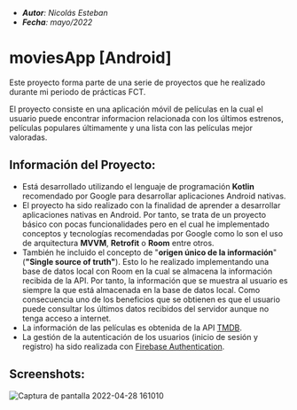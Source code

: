 - _**Autor**: Nicolás Esteban_
- _**Fecha**: mayo/2022_


# moviesApp [Android]
Este proyecto forma parte de una serie de proyectos que he realizado durante mi periodo de prácticas FCT.

El proyecto consiste en una aplicación móvil de películas en la cual el usuario puede encontrar informacion relacionada con los últimos estrenos, películas populares últimamente y una lista con las películas mejor valoradas.

## Información del Proyecto:
- Está desarrollado utilizando el lenguaje de programación **Kotlin** recomendado por Google para desarrollar aplicaciones Android nativas.
- El proyecto ha sido realizado con la finalidad de aprender a desarrollar aplicaciones nativas en Android. Por tanto, 
se trata de un proyecto básico con pocas funcionalidades pero en el cual he implementado conceptos y tecnologías recomendadas por Google como lo son 
el uso de arquitectura **MVVM**, **Retrofit** o **Room** entre otros.
- También he incluido el concepto de "**origen único de la información**" (**"Single source of truth"**). Esto lo he realizado implementando una base de datos local con Room en la cual se almacena la información recibida de la API. Por tanto, la información que se muestra al usuario es siempre la que está almacenada en la base de datos local. Como consecuencia uno de los beneficios que se obtienen es que el usuario puede consultar los últimos datos recibidos del servidor aunque no tenga acceso a internet.
- La información de las películas es obtenida de la API [TMDB](themoviedb.org).
- La gestión de la autenticación de los usuarios (inicio de sesión y registro) ha sido realizada con [Firebase Authentication](https://firebase.google.com).

## Screenshots:

![Captura de pantalla 2022-04-28 161010](https://user-images.githubusercontent.com/43449804/167816160-fd53b130-cacd-426c-80a4-8cd85ad33a5a.png)




